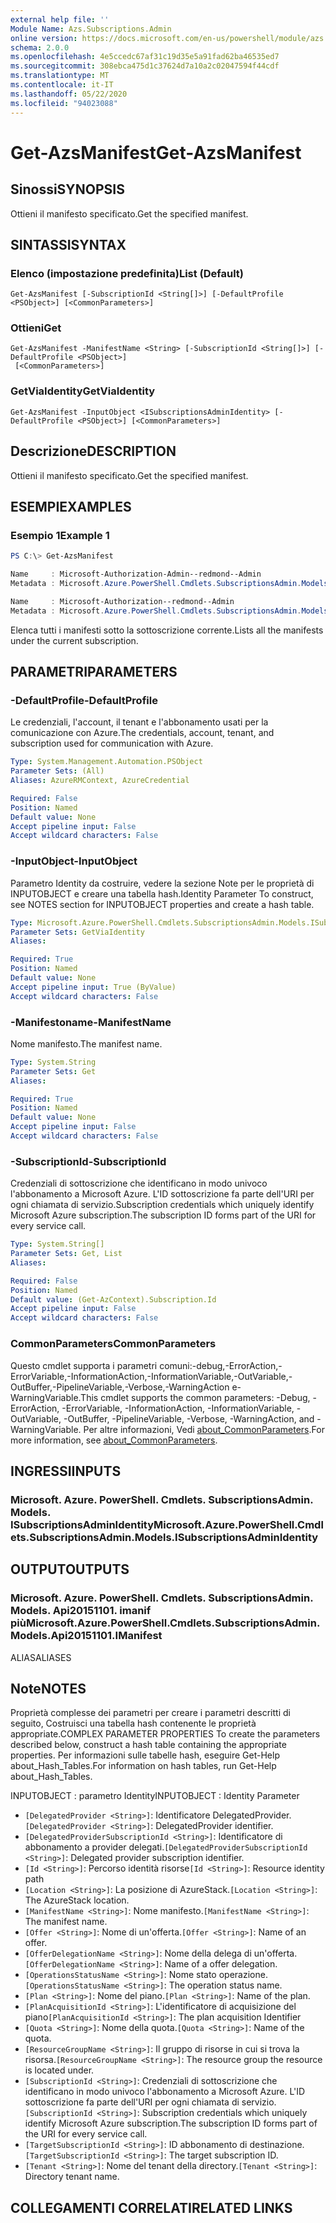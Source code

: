 ```yaml
---
external help file: ''
Module Name: Azs.Subscriptions.Admin
online version: https://docs.microsoft.com/en-us/powershell/module/azs.subscriptions.admin/get-azsmanifest
schema: 2.0.0
ms.openlocfilehash: 4e5ccedc67af31c19d35e5a91fad62ba46535ed7
ms.sourcegitcommit: 308ebca475d1c37624d7a10a2c02047594f44cdf
ms.translationtype: MT
ms.contentlocale: it-IT
ms.lasthandoff: 05/22/2020
ms.locfileid: "94023088"
---
```

# <span data-ttu-id="079f5-101">Get-AzsManifest</span><span class="sxs-lookup"><span data-stu-id="079f5-101">Get-AzsManifest</span></span>

## <span data-ttu-id="079f5-102">Sinossi</span><span class="sxs-lookup"><span data-stu-id="079f5-102">SYNOPSIS</span></span>
<span data-ttu-id="079f5-103">Ottieni il manifesto specificato.</span><span class="sxs-lookup"><span data-stu-id="079f5-103">Get the specified manifest.</span></span>

## <span data-ttu-id="079f5-104">SINTASSI</span><span class="sxs-lookup"><span data-stu-id="079f5-104">SYNTAX</span></span>

### <span data-ttu-id="079f5-105">Elenco (impostazione predefinita)</span><span class="sxs-lookup"><span data-stu-id="079f5-105">List (Default)</span></span>
```
Get-AzsManifest [-SubscriptionId <String[]>] [-DefaultProfile <PSObject>] [<CommonParameters>]
```

### <span data-ttu-id="079f5-106">Ottieni</span><span class="sxs-lookup"><span data-stu-id="079f5-106">Get</span></span>
```
Get-AzsManifest -ManifestName <String> [-SubscriptionId <String[]>] [-DefaultProfile <PSObject>]
 [<CommonParameters>]
```

### <span data-ttu-id="079f5-107">GetViaIdentity</span><span class="sxs-lookup"><span data-stu-id="079f5-107">GetViaIdentity</span></span>
```
Get-AzsManifest -InputObject <ISubscriptionsAdminIdentity> [-DefaultProfile <PSObject>] [<CommonParameters>]
```

## <span data-ttu-id="079f5-108">Descrizione</span><span class="sxs-lookup"><span data-stu-id="079f5-108">DESCRIPTION</span></span>
<span data-ttu-id="079f5-109">Ottieni il manifesto specificato.</span><span class="sxs-lookup"><span data-stu-id="079f5-109">Get the specified manifest.</span></span>

## <span data-ttu-id="079f5-110">ESEMPI</span><span class="sxs-lookup"><span data-stu-id="079f5-110">EXAMPLES</span></span>

### <span data-ttu-id="079f5-111">Esempio 1</span><span class="sxs-lookup"><span data-stu-id="079f5-111">Example 1</span></span>
```powershell
PS C:\> Get-AzsManifest

Name     : Microsoft-Authorization-Admin--redmond--Admin
Metadata : Microsoft.Azure.PowerShell.Cmdlets.SubscriptionsAdmin.Models.Api20151101.ManifestMetadata

Name     : Microsoft-Authorization--redmond--Admin
Metadata : Microsoft.Azure.PowerShell.Cmdlets.SubscriptionsAdmin.Models.Api20151101.ManifestMetadata
```

<span data-ttu-id="079f5-112">Elenca tutti i manifesti sotto la sottoscrizione corrente.</span><span class="sxs-lookup"><span data-stu-id="079f5-112">Lists all the manifests under the current subscription.</span></span>

## <span data-ttu-id="079f5-113">PARAMETRI</span><span class="sxs-lookup"><span data-stu-id="079f5-113">PARAMETERS</span></span>

### <span data-ttu-id="079f5-114">-DefaultProfile</span><span class="sxs-lookup"><span data-stu-id="079f5-114">-DefaultProfile</span></span>
<span data-ttu-id="079f5-115">Le credenziali, l'account, il tenant e l'abbonamento usati per la comunicazione con Azure.</span><span class="sxs-lookup"><span data-stu-id="079f5-115">The credentials, account, tenant, and subscription used for communication with Azure.</span></span>

```yaml
Type: System.Management.Automation.PSObject
Parameter Sets: (All)
Aliases: AzureRMContext, AzureCredential

Required: False
Position: Named
Default value: None
Accept pipeline input: False
Accept wildcard characters: False

```

### <span data-ttu-id="079f5-116">-InputObject</span><span class="sxs-lookup"><span data-stu-id="079f5-116">-InputObject</span></span>
<span data-ttu-id="079f5-117">Parametro Identity da costruire, vedere la sezione Note per le proprietà di INPUTOBJECT e creare una tabella hash.</span><span class="sxs-lookup"><span data-stu-id="079f5-117">Identity Parameter To construct, see NOTES section for INPUTOBJECT properties and create a hash table.</span></span>

```yaml
Type: Microsoft.Azure.PowerShell.Cmdlets.SubscriptionsAdmin.Models.ISubscriptionsAdminIdentity
Parameter Sets: GetViaIdentity
Aliases:

Required: True
Position: Named
Default value: None
Accept pipeline input: True (ByValue)
Accept wildcard characters: False

```

### <span data-ttu-id="079f5-118">-Manifestoname</span><span class="sxs-lookup"><span data-stu-id="079f5-118">-ManifestName</span></span>
<span data-ttu-id="079f5-119">Nome manifesto.</span><span class="sxs-lookup"><span data-stu-id="079f5-119">The manifest name.</span></span>

```yaml
Type: System.String
Parameter Sets: Get
Aliases:

Required: True
Position: Named
Default value: None
Accept pipeline input: False
Accept wildcard characters: False

```

### <span data-ttu-id="079f5-120">-SubscriptionId</span><span class="sxs-lookup"><span data-stu-id="079f5-120">-SubscriptionId</span></span>
<span data-ttu-id="079f5-121">Credenziali di sottoscrizione che identificano in modo univoco l'abbonamento a Microsoft Azure. L'ID sottoscrizione fa parte dell'URI per ogni chiamata di servizio.</span><span class="sxs-lookup"><span data-stu-id="079f5-121">Subscription credentials which uniquely identify Microsoft Azure subscription.The subscription ID forms part of the URI for every service call.</span></span>

```yaml
Type: System.String[]
Parameter Sets: Get, List
Aliases:

Required: False
Position: Named
Default value: (Get-AzContext).Subscription.Id
Accept pipeline input: False
Accept wildcard characters: False

```

### <span data-ttu-id="079f5-122">CommonParameters</span><span class="sxs-lookup"><span data-stu-id="079f5-122">CommonParameters</span></span>
<span data-ttu-id="079f5-123">Questo cmdlet supporta i parametri comuni:-debug,-ErrorAction,-ErrorVariable,-InformationAction,-InformationVariable,-OutVariable,-OutBuffer,-PipelineVariable,-Verbose,-WarningAction e-WarningVariable.</span><span class="sxs-lookup"><span data-stu-id="079f5-123">This cmdlet supports the common parameters: -Debug, -ErrorAction, -ErrorVariable, -InformationAction, -InformationVariable, -OutVariable, -OutBuffer, -PipelineVariable, -Verbose, -WarningAction, and -WarningVariable.</span></span> <span data-ttu-id="079f5-124">Per altre informazioni, Vedi [about_CommonParameters](http://go.microsoft.com/fwlink/?LinkID=113216).</span><span class="sxs-lookup"><span data-stu-id="079f5-124">For more information, see [about_CommonParameters](http://go.microsoft.com/fwlink/?LinkID=113216).</span></span>

## <span data-ttu-id="079f5-125">INGRESSI</span><span class="sxs-lookup"><span data-stu-id="079f5-125">INPUTS</span></span>

### <span data-ttu-id="079f5-126">Microsoft. Azure. PowerShell. Cmdlets. SubscriptionsAdmin. Models. ISubscriptionsAdminIdentity</span><span class="sxs-lookup"><span data-stu-id="079f5-126">Microsoft.Azure.PowerShell.Cmdlets.SubscriptionsAdmin.Models.ISubscriptionsAdminIdentity</span></span>

## <span data-ttu-id="079f5-127">OUTPUT</span><span class="sxs-lookup"><span data-stu-id="079f5-127">OUTPUTS</span></span>

### <span data-ttu-id="079f5-128">Microsoft. Azure. PowerShell. Cmdlets. SubscriptionsAdmin. Models. Api20151101. imanif più</span><span class="sxs-lookup"><span data-stu-id="079f5-128">Microsoft.Azure.PowerShell.Cmdlets.SubscriptionsAdmin.Models.Api20151101.IManifest</span></span>

<span data-ttu-id="079f5-129">ALIAS</span><span class="sxs-lookup"><span data-stu-id="079f5-129">ALIASES</span></span>

## <span data-ttu-id="079f5-130">Note</span><span class="sxs-lookup"><span data-stu-id="079f5-130">NOTES</span></span>

<span data-ttu-id="079f5-131">Proprietà complesse dei parametri per creare i parametri descritti di seguito, Costruisci una tabella hash contenente le proprietà appropriate.</span><span class="sxs-lookup"><span data-stu-id="079f5-131">COMPLEX PARAMETER PROPERTIES To create the parameters described below, construct a hash table containing the appropriate properties.</span></span> <span data-ttu-id="079f5-132">Per informazioni sulle tabelle hash, eseguire Get-Help about_Hash_Tables.</span><span class="sxs-lookup"><span data-stu-id="079f5-132">For information on hash tables, run Get-Help about_Hash_Tables.</span></span>

<span data-ttu-id="079f5-133">INPUTOBJECT <ISubscriptionsAdminIdentity> : parametro Identity</span><span class="sxs-lookup"><span data-stu-id="079f5-133">INPUTOBJECT <ISubscriptionsAdminIdentity>: Identity Parameter</span></span>
  - <span data-ttu-id="079f5-134">`[DelegatedProvider <String>]`: Identificatore DelegatedProvider.</span><span class="sxs-lookup"><span data-stu-id="079f5-134">`[DelegatedProvider <String>]`: DelegatedProvider identifier.</span></span>
  - <span data-ttu-id="079f5-135">`[DelegatedProviderSubscriptionId <String>]`: Identificatore di abbonamento a provider delegati.</span><span class="sxs-lookup"><span data-stu-id="079f5-135">`[DelegatedProviderSubscriptionId <String>]`: Delegated provider subscription identifier.</span></span>
  - <span data-ttu-id="079f5-136">`[Id <String>]`: Percorso identità risorse</span><span class="sxs-lookup"><span data-stu-id="079f5-136">`[Id <String>]`: Resource identity path</span></span>
  - <span data-ttu-id="079f5-137">`[Location <String>]`: La posizione di AzureStack.</span><span class="sxs-lookup"><span data-stu-id="079f5-137">`[Location <String>]`: The AzureStack location.</span></span>
  - <span data-ttu-id="079f5-138">`[ManifestName <String>]`: Nome manifesto.</span><span class="sxs-lookup"><span data-stu-id="079f5-138">`[ManifestName <String>]`: The manifest name.</span></span>
  - <span data-ttu-id="079f5-139">`[Offer <String>]`: Nome di un'offerta.</span><span class="sxs-lookup"><span data-stu-id="079f5-139">`[Offer <String>]`: Name of an offer.</span></span>
  - <span data-ttu-id="079f5-140">`[OfferDelegationName <String>]`: Nome della delega di un'offerta.</span><span class="sxs-lookup"><span data-stu-id="079f5-140">`[OfferDelegationName <String>]`: Name of a offer delegation.</span></span>
  - <span data-ttu-id="079f5-141">`[OperationsStatusName <String>]`: Nome stato operazione.</span><span class="sxs-lookup"><span data-stu-id="079f5-141">`[OperationsStatusName <String>]`: The operation status name.</span></span>
  - <span data-ttu-id="079f5-142">`[Plan <String>]`: Nome del piano.</span><span class="sxs-lookup"><span data-stu-id="079f5-142">`[Plan <String>]`: Name of the plan.</span></span>
  - <span data-ttu-id="079f5-143">`[PlanAcquisitionId <String>]`: L'identificatore di acquisizione del piano</span><span class="sxs-lookup"><span data-stu-id="079f5-143">`[PlanAcquisitionId <String>]`: The plan acquisition Identifier</span></span>
  - <span data-ttu-id="079f5-144">`[Quota <String>]`: Nome della quota.</span><span class="sxs-lookup"><span data-stu-id="079f5-144">`[Quota <String>]`: Name of the quota.</span></span>
  - <span data-ttu-id="079f5-145">`[ResourceGroupName <String>]`: Il gruppo di risorse in cui si trova la risorsa.</span><span class="sxs-lookup"><span data-stu-id="079f5-145">`[ResourceGroupName <String>]`: The resource group the resource is located under.</span></span>
  - <span data-ttu-id="079f5-146">`[SubscriptionId <String>]`: Credenziali di sottoscrizione che identificano in modo univoco l'abbonamento a Microsoft Azure. L'ID sottoscrizione fa parte dell'URI per ogni chiamata di servizio.</span><span class="sxs-lookup"><span data-stu-id="079f5-146">`[SubscriptionId <String>]`: Subscription credentials which uniquely identify Microsoft Azure subscription.The subscription ID forms part of the URI for every service call.</span></span>
  - <span data-ttu-id="079f5-147">`[TargetSubscriptionId <String>]`: ID abbonamento di destinazione.</span><span class="sxs-lookup"><span data-stu-id="079f5-147">`[TargetSubscriptionId <String>]`: The target subscription ID.</span></span>
  - <span data-ttu-id="079f5-148">`[Tenant <String>]`: Nome del tenant della directory.</span><span class="sxs-lookup"><span data-stu-id="079f5-148">`[Tenant <String>]`: Directory tenant name.</span></span>

## <span data-ttu-id="079f5-149">COLLEGAMENTI CORRELATI</span><span class="sxs-lookup"><span data-stu-id="079f5-149">RELATED LINKS</span></span>

